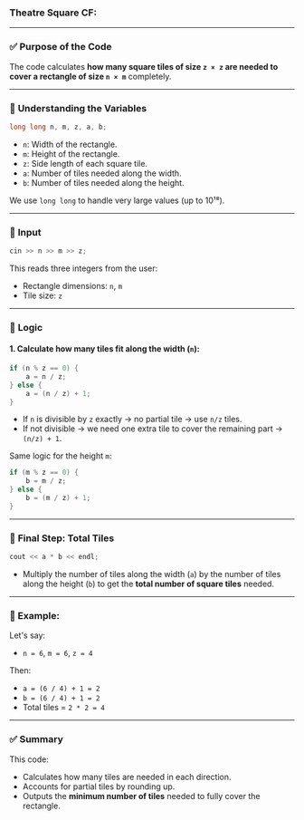 ### Theatre Square CF:



---

### ✅ **Purpose of the Code**

The code calculates **how many square tiles of size `z × z` are needed to cover a rectangle of size `n × m`** completely.

---

### 🧮 **Understanding the Variables**

```cpp
long long n, m, z, a, b;
```

* `n`: Width of the rectangle.
* `m`: Height of the rectangle.
* `z`: Side length of each square tile.
* `a`: Number of tiles needed along the width.
* `b`: Number of tiles needed along the height.

We use `long long` to handle very large values (up to 10¹⁸).

---

### 🔢 **Input**

```cpp
cin >> n >> m >> z;
```

This reads three integers from the user:

* Rectangle dimensions: `n`, `m`
* Tile size: `z`

---

### 📐 **Logic**

#### **1. Calculate how many tiles fit along the width (`n`):**

```cpp
if (n % z == 0) {
    a = n / z;
} else {
    a = (n / z) + 1;
}
```

* If `n` is divisible by `z` exactly → no partial tile → use `n/z` tiles.
* If not divisible → we need one extra tile to cover the remaining part → `(n/z) + 1`.

Same logic for the height `m`:

```cpp
if (m % z == 0) {
    b = m / z;
} else {
    b = (m / z) + 1;
}
```

---

### 🔲 **Final Step: Total Tiles**

```cpp
cout << a * b << endl;
```

* Multiply the number of tiles along the width (`a`) by the number of tiles along the height (`b`) to get the **total number of square tiles** needed.

---

### 🧠 Example:

Let's say:

* `n = 6`, `m = 6`, `z = 4`

Then:

* `a = (6 / 4) + 1 = 2`
* `b = (6 / 4) + 1 = 2`
* Total tiles = `2 * 2 = 4`

---

### ✅ Summary

This code:

* Calculates how many tiles are needed in each direction.
* Accounts for partial tiles by rounding up.
* Outputs the **minimum number of tiles** needed to fully cover the rectangle.

